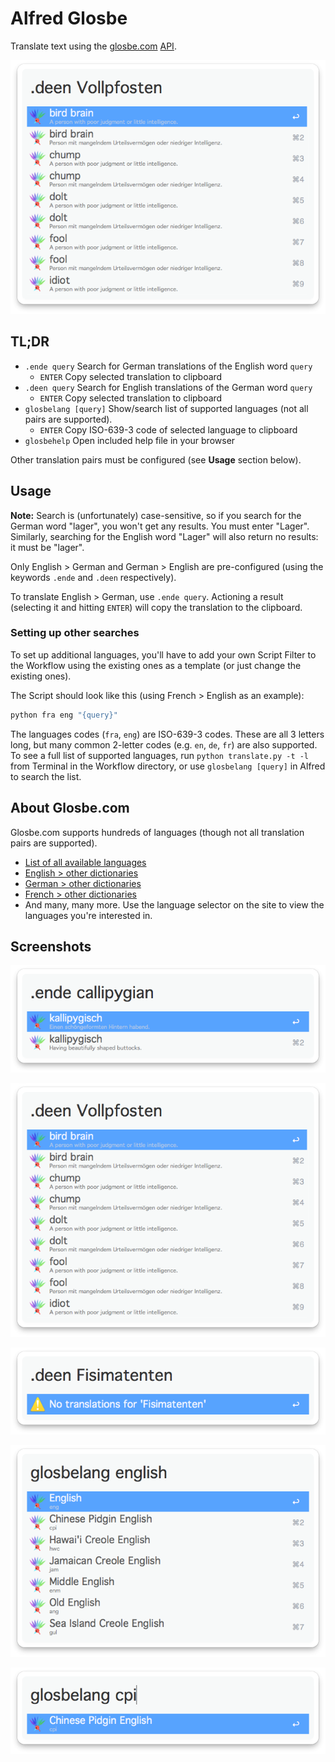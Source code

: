 # Alfred Glosbe #

Translate text using the [glosbe.com](http://glosbe.com/) [API](http://glosbe.com/a-api).

![](screenshot2.png "")

## TL;DR ##

- `.ende query` Search for German translations of the English word `query`
	- `ENTER` Copy selected translation to clipboard
- `.deen query` Search for English translations of the German word `query`
	- `ENTER` Copy selected translation to clipboard
- `glosbelang [query]` Show/search list of supported languages (not all pairs are supported).
	- `ENTER` Copy ISO-639-3 code of selected language to clipboard
- `glosbehelp` Open included help file in your browser

Other translation pairs must be configured (see **Usage** section below).

## Usage ##

**Note:** Search is (unfortunately) case-sensitive, so if you search for the German word "lager", you won't get any results. You must enter "Lager". Similarly, searching for the English word "Lager" will also return no results: it must be "lager".

Only English &gt; German and German &gt; English are pre-configured (using the keywords `.ende` and `.deen` respectively).

To translate English &gt; German, use `.ende query`. Actioning a result (selecting it and hitting `ENTER`) will copy the translation to the clipboard.

### Setting up other searches ###

To set up additional languages, you'll have to add your own Script Filter to the Workflow using the existing ones as a template (or just change the existing ones).

The Script should look like this (using French &gt; English as an example):

```bash
python fra eng "{query}"
```

The languages codes (`fra`, `eng`) are ISO-639-3 codes. These are all 3 letters long, but many common 2-letter codes (e.g. `en`, `de`, `fr`) are also supported. To see a full list of supported languages, run `python translate.py -t -l` from Terminal in the Workflow directory, or use `glosbelang [query]` in Alfred to search the list.

## About Glosbe.com ##

Glosbe.com supports hundreds of languages (though not all translation pairs are supported).

- [List of all available languages](http://glosbe.com/all-languages)
- [English &gt; other dictionaries](http://glosbe.com/en/all-dictionaries)
- [German &gt; other dictionaries](http://glosbe.com/de/all-dictionaries)
- [French &gt; other dictionaries](http://glosbe.com/fr/all-dictionaries)
- And many, many more. Use the language selector on the site to view the languages you're interested in.

## Screenshots ##

![English &gt; German search](screenshot1.png "English &gt; German search")

![German &gt; English search](screenshot2.png "German &gt; English search")

![No results](screenshot3.png "No results")

![Searching languages](screenshot4.png "Searching languages")

![Searching language codes](screenshot5.png "Searching language codes")
